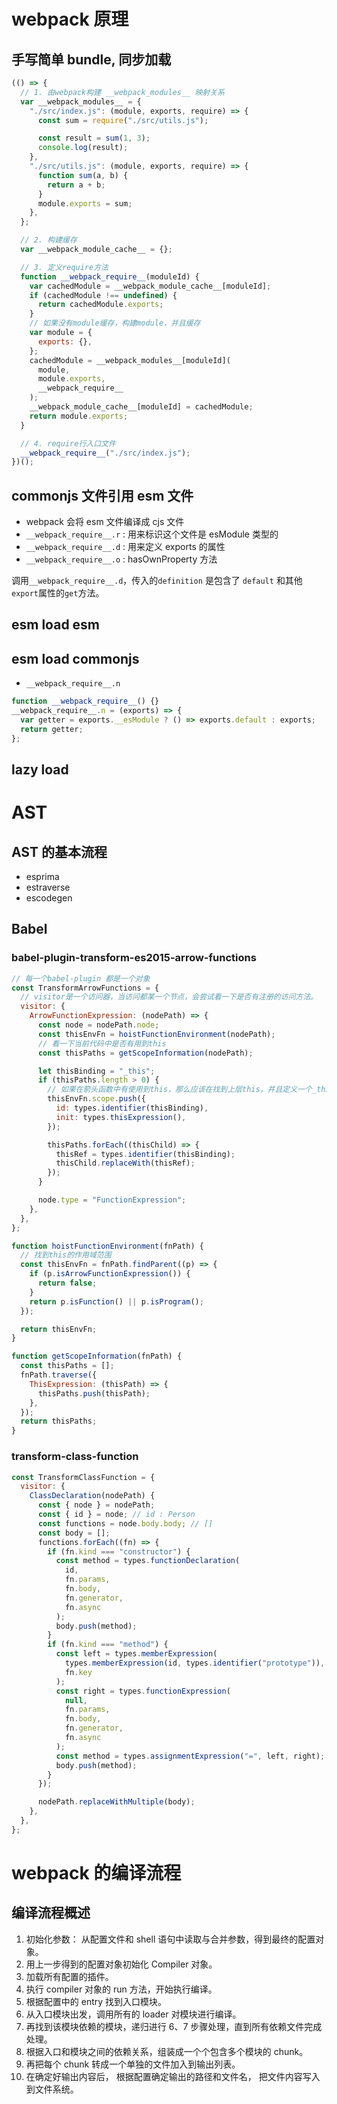 # webpack 原理

## 手写简单 bundle, 同步加载

```javascript
(() => {
  // 1. 由webpack构建 __webpack_modules__ 映射关系
  var __webpack_modules__ = {
    "./src/index.js": (module, exports, require) => {
      const sum = require("./src/utils.js");

      const result = sum(1, 3);
      console.log(result);
    },
    "./src/utils.js": (module, exports, require) => {
      function sum(a, b) {
        return a + b;
      }
      module.exports = sum;
    },
  };

  // 2. 构建缓存
  var __webpack_module_cache__ = {};

  // 3. 定义require方法
  function __webpack_require__(moduleId) {
    var cachedModule = __webpack_module_cache__[moduleId];
    if (cachedModule !== undefined) {
      return cachedModule.exports;
    }
    // 如果没有module缓存，构建module，并且缓存
    var module = {
      exports: {},
    };
    cachedModule = __webpack_modules__[moduleId](
      module,
      module.exports,
      __webpack_require__
    );
    __webpack_module_cache__[moduleId] = cachedModule;
    return module.exports;
  }

  // 4. require行入口文件
  __webpack_require__("./src/index.js");
})();
```

## commonjs 文件引用 esm 文件

- webpack 会将 esm 文件编译成 cjs 文件
- `__webpack_require__.r` : 用来标识这个文件是 esModule 类型的
- `__webpack_require__.d` : 用来定义 exports 的属性
- `__webpack_require__.o` : hasOwnProperty 方法

调用`__webpack_require__.d`，传入的`definition` 是包含了 `default` 和其他`export`属性的`get`方法。

## esm load esm

## esm load commonjs

- `__webpack_require__.n`

```javascript
function __webpack_require__() {}
__webpack_require__.n = (exports) => {
  var getter = exports.__esModule ? () => exports.default : exports;
  return getter;
};
```

## lazy load

# AST

## AST 的基本流程

- esprima
- estraverse
- escodegen

## Babel

### babel-plugin-transform-es2015-arrow-functions

```javascript
// 每一个babel-plugin 都是一个对象
const TransformArrowFunctions = {
  // visitor是一个访问器，当访问都某一个节点，会尝试看一下是否有注册的访问方法。
  visitor: {
    ArrowFunctionExpression: (nodePath) => {
      const node = nodePath.node;
      const thisEnvFn = hoistFunctionEnvironment(nodePath);
      // 看一下当前代码中是否有用到this
      const thisPaths = getScopeInformation(nodePath);

      let thisBinding = "_this";
      if (thisPaths.length > 0) {
        // 如果在箭头函数中有使用到this，那么应该在找到上层this，并且定义一个_this变量，供箭头函数中使用
        thisEnvFn.scope.push({
          id: types.identifier(thisBinding),
          init: types.thisExpression(),
        });

        thisPaths.forEach((thisChild) => {
          thisRef = types.identifier(thisBinding);
          thisChild.replaceWith(thisRef);
        });
      }

      node.type = "FunctionExpression";
    },
  },
};

function hoistFunctionEnvironment(fnPath) {
  // 找到this的作用域范围
  const thisEnvFn = fnPath.findParent((p) => {
    if (p.isArrowFunctionExpression()) {
      return false;
    }
    return p.isFunction() || p.isProgram();
  });

  return thisEnvFn;
}

function getScopeInformation(fnPath) {
  const thisPaths = [];
  fnPath.traverse({
    ThisExpression: (thisPath) => {
      thisPaths.push(thisPath);
    },
  });
  return thisPaths;
}
```

### transform-class-function

```javascript
const TransformClassFunction = {
  visitor: {
    ClassDeclaration(nodePath) {
      const { node } = nodePath;
      const { id } = node; // id : Person
      const functions = node.body.body; // []
      const body = [];
      functions.forEach((fn) => {
        if (fn.kind === "constructor") {
          const method = types.functionDeclaration(
            id,
            fn.params,
            fn.body,
            fn.generator,
            fn.async
          );
          body.push(method);
        }
        if (fn.kind === "method") {
          const left = types.memberExpression(
            types.memberExpression(id, types.identifier("prototype")),
            fn.key
          );
          const right = types.functionExpression(
            null,
            fn.params,
            fn.body,
            fn.generator,
            fn.async
          );
          const method = types.assignmentExpression("=", left, right);
          body.push(method);
        }
      });

      nodePath.replaceWithMultiple(body);
    },
  },
};
```

# webpack 的编译流程

## 编译流程概述

1. 初始化参数： 从配置文件和 shell 语句中读取与合并参数，得到最终的配置对象。
2. 用上一步得到的配置对象初始化 Compiler 对象。
3. 加载所有配置的插件。
4. 执行 compiler 对象的 run 方法，开始执行编译。
5. 根据配置中的 entry 找到入口模块。
6. 从入口模块出发，调用所有的 loader 对模块进行编译。
7. 再找到该模块依赖的模块，递归进行 6、7 步骤处理，直到所有依赖文件完成处理。
8. 根据入口和模块之间的依赖关系，组装成一个个包含多个模块的 chunk。
9. 再把每个 chunk 转成一个单独的文件加入到输出列表。
10. 在确定好输出内容后， 根据配置确定输出的路径和文件名， 把文件内容写入到文件系统。
